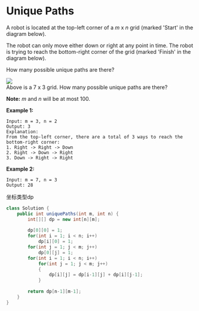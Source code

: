 # Unique Paths



A robot is located at the top-left corner of a _m_ x _n_ grid \(marked 'Start' in the diagram below\).

The robot can only move either down or right at any point in time. The robot is trying to reach the bottom-right corner of the grid \(marked 'Finish' in the diagram below\).

How many possible unique paths are there?

![](https://leetcode.com/static/images/problemset/robot_maze.png)  
Above is a 7 x 3 grid. How many possible unique paths are there?

**Note:** _m_ and _n_ will be at most 100.

**Example 1:**

```text
Input: m = 3, n = 2
Output: 3
Explanation:
From the top-left corner, there are a total of 3 ways to reach the bottom-right corner:
1. Right -> Right -> Down
2. Right -> Down -> Right
3. Down -> Right -> Right
```

**Example 2:**

```text
Input: m = 7, n = 3
Output: 28
```

坐标类型dp

```java
class Solution {
    public int uniquePaths(int m, int n) {
        int[][] dp = new int[n][m];
        
        dp[0][0] = 1;
        for(int i = 1; i < n; i++)
            dp[i][0] = 1;
        for(int j = 1; j < m; j++)
            dp[0][j] = 1;
        for(int i = 1; i < n; i++)
            for(int j = 1; j < m; j++)
            {
                dp[i][j] = dp[i-1][j] + dp[i][j-1];
            }
        
        return dp[n-1][m-1];
    }
}
```

